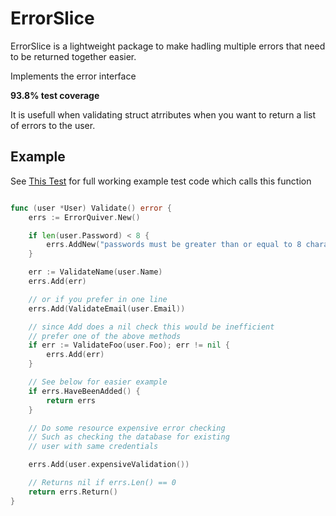# ErrorSlice

ErrorSlice is a lightweight package to make hadling multiple errors that need to be returned together easier.

Implements the error interface

**93.8% test coverage**

It is usefull when validating struct atrributes when you want to return a list of errors to the user.
## Example 
See [This Test](https://github.com/hunter-r-christopher/ErrorQuiver/blob/master/Example_test.go) for full working example test code which calls this function
```go

func (user *User) Validate() error {
	errs := ErrorQuiver.New()

	if len(user.Password) < 8 {
		errs.AddNew("passwords must be greater than or equal to 8 characters long")
	}

	err := ValidateName(user.Name)
	errs.Add(err)

	// or if you prefer in one line
	errs.Add(ValidateEmail(user.Email))

	// since Add does a nil check this would be inefficient
	// prefer one of the above methods
	if err := ValidateFoo(user.Foo); err != nil {
		errs.Add(err)
	}

	// See below for easier example
	if errs.HaveBeenAdded() {
		return errs
	}

	// Do some resource expensive error checking
	// Such as checking the database for existing
	// user with same credentials

	errs.Add(user.expensiveValidation())

	// Returns nil if errs.Len() == 0
	return errs.Return()
}
```
